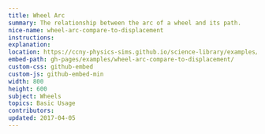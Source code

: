 ```yaml
---
title: Wheel Arc
summary: The relationship between the arc of a wheel and its path.
nice-name: wheel-arc-compare-to-displacement
instructions: 
explanation:
location: https://ccny-physics-sims.github.io/science-library/examples/wheel-arc-compare-to-displacement/
embed-path: gh-pages/examples/wheel-arc-compare-to-displacement/
custom-css: github-embed
custom-js: github-embed-min
width: 800
height: 600
subject: Wheels
topics: Basic Usage
contributors:
updated: 2017-04-05
---
```

